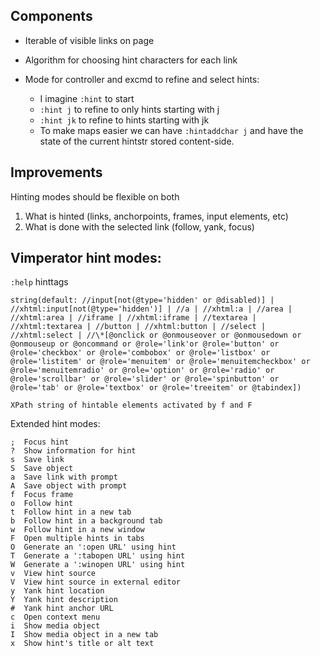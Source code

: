 ## Components

*   Iterable of visible links on page

*   Algorithm for choosing hint characters for each link

*   Mode for controller and excmd to refine and select hints:
    *   I imagine `:hint` to start
    *   `:hint j` to refine to only hints starting with j
    *   `:hint jk` to refine to hints starting with jk
    *   To make maps easier we can have `:hintaddchar j` and have the state of the current hintstr stored content-side.

## Improvements

Hinting modes should be flexible on both

1.  What is hinted (links, anchorpoints, frames, input elements, etc)
2.  What is done with the selected link (follow, yank, focus)

## Vimperator hint modes:

`:help` hinttags

```
string(default: //input[not(@type='hidden' or @disabled)] | //xhtml:input[not(@type='hidden')] | //a | //xhtml:a | //area | //xhtml:area | //iframe | //xhtml:iframe | //textarea | //xhtml:textarea | //button | //xhtml:button | //select | //xhtml:select | //\*[@onclick or @onmouseover or @onmousedown or @onmouseup or @oncommand or @role='link'or @role='button' or @role='checkbox' or @role='combobox' or @role='listbox' or @role='listitem' or @role='menuitem' or @role='menuitemcheckbox' or @role='menuitemradio' or @role='option' or @role='radio' or @role='scrollbar' or @role='slider' or @role='spinbutton' or @role='tab' or @role='textbox' or @role='treeitem' or @tabindex])

XPath string of hintable elements activated by f and F
```

Extended hint modes:

```
;  Focus hint
?  Show information for hint
s  Save link
S  Save object
a  Save link with prompt
A  Save object with prompt
f  Focus frame
o  Follow hint
t  Follow hint in a new tab
b  Follow hint in a background tab
w  Follow hint in a new window
F  Open multiple hints in tabs
O  Generate an ':open URL' using hint
T  Generate a ':tabopen URL' using hint
W  Generate a ':winopen URL' using hint
v  View hint source
V  View hint source in external editor
y  Yank hint location
Y  Yank hint description
#  Yank hint anchor URL
c  Open context menu
i  Show media object
I  Show media object in a new tab
x  Show hint's title or alt text
```
